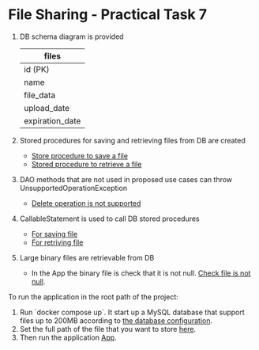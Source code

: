 # File Sharing - Practical Task 7

1. DB schema diagram is provided

    |     files        |
    |------------------|
    | id (PK)          |
    | name             |
    | file_data        | 
    | upload_date      |
    | expiration_date  |    

    
2. Stored procedures for saving and retrieving files from DB are created
   - [Store procedure to save a file](https://github.com/pedroasd/java-program/blob/m03-jdbc-4/src/main/java/com/pedro/DatabaseSetup.java#L42)
   - [Stored procedure to retrieve a file](https://github.com/pedroasd/java-program/blob/m03-jdbc-4/src/main/java/com/pedro/FileDaoImpl.java#L28)
   
4. DAO methods that are not used in proposed use cases can throw UnsupportedOperationException
   - [Delete operation is not supported](https://github.com/pedroasd/java-program/blob/m03-jdbc-4/src/main/java/com/pedro/FileDaoImpl.java#L41)
     
5. CallableStatement is used to call DB stored procedures
   - [For saving file](https://github.com/pedroasd/java-program/blob/m03-jdbc-4/src/main/java/com/pedro/FileDaoImpl.java#L18)
   - [For retriving file](https://github.com/pedroasd/java-program/blob/m03-jdbc-4/src/main/java/com/pedro/FileDao.java#L28)
     
6. Large binary files are retrievable from DB
   - In the App the binary file is check that it is not null. [Check file is not null](https://github.com/pedroasd/java-program/blob/m03-jdbc-4/src/main/java/com/pedro/App.java#L36).
  
To run the application in the root path of the project:

1. Run ´docker compose up´. It start up a MySQL database that support files up to 200MB according to [the database configuration](https://github.com/pedroasd/java-program/blob/m03-jdbc-4/my.cnf).
2. Set the full path of the file that you want to store [here](https://github.com/pedroasd/java-program/blob/m03-jdbc-4/src/main/java/com/pedro/App.java#L25).
3. Then run the application [App](https://github.com/pedroasd/java-program/blob/m03-jdbc-4/src/main/java/com/pedro/App.java).

